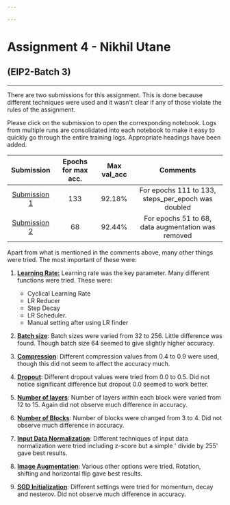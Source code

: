 ```yaml
---

---
```


# Assignment 4 - Nikhil Utane  

## (EIP2-Batch 3)

------

There are two submissions for this assignment. This is done because different techniques were used and it wasn't clear if any of those violate the rules of the assignment.

Please click on the submission to open the corresponding notebook. Logs from multiple runs are consolidated into each notebook to make it easy to quickly go through the entire training logs. Appropriate headings have been added.

|                          Submission                          | Epochs for max acc. | Max val_acc |                      Comments                      |
| :----------------------------------------------------------: | :-----------------: | :---------: | :------------------------------------------------: |
| [Submission 1](https://github.com/nikhilno1/100DaysOfMLCode/blob/master/Submission%201_92.18%25.ipynb) |         133         |   92.18%    | For epochs 111 to 133, steps_per_epoch was doubled |
| [Submission 2](https://github.com/nikhilno1/100DaysOfMLCode/blob/master/Submission%202_92.44%25.ipynb) |         68          |   92.44%    | For epochs 51 to 68, data augmentation was removed |

Apart from what is mentioned in the comments above, many other things were tried. The most important of these were:

1. **<u>Learning Rate:</u>** Learning rate was the key parameter. Many different functions were tried. These were:
   - Cyclical Learning Rate
   - LR Reducer
   - Step Decay
   - LR Scheduler.
   - Manual setting after using LR finder

2. **<u>Batch size</u>**: Batch sizes were varied from 32 to 256. Little difference was found. Though batch size 64 seemed to give slightly higher accuracy.

3. **<u>Compression</u>**: Different compression values from 0.4 to 0.9 were used, though this did not seem to affect the accuracy much.

4. **<u>Dropout</u>**: Different dropout values were tried from 0.0 to 0.5. Did not notice significant difference but dropout 0.0 seemed to work better.

5. **<u>Number of layers</u>**: Number of layers within each block were varied from 12 to 15. Again did not observe much difference in accuracy.
6. **<u>Number of Blocks</u>**: Number of blocks were changed from 3 to 4. Did not observe much difference in accuracy.

7. **<u>Input Data Normalization</u>**: Different techniques of input data normalization were tried including z-score but a simple ' divide by 255' gave best results.
8. **<u>Image Augmentation</u>**: Various other options were tried. Rotation, shifting and horizontal flip gave best results.
9. **<u>SGD Initialization</u>**: Different settings were tried for momentum, decay and nesterov. Did not observe much difference in accuracy.

